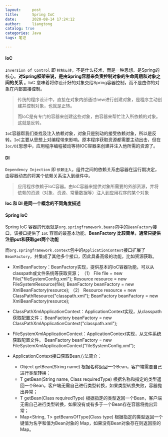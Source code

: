 ```yaml
---
layout:     post
title:      Spring IoC
date:       2020-08-14 17:24:12
author:     liangtong
catalog: true
categories: Java
tags: 笔记

---
```




#### IoC

`Inversion of Control` 即 `控制反转`，不是什么技术，而是一种思想。是Spring的核心。**对Spring框架来说，是由Spring容器来负责控制对象的生命周期和对象之间的关系** 。IoC 意味着将你设计好的对象交给Spring容器控制，而不是由你的对象在内部直接控制。

> 传统的程序设计中，直接在对象内部通过new进行创建对象，是程序主动创建并控制对象，也就是正转。
>
> 而IoC是有专门的容器来创建这些对象，由容器来帮忙注入所依赖的对象。这就是反转。

`IoC`容器帮我们查找及注入依赖对象，对象只是别动的接受依赖对象，所以是反转。`IoC`主要从思想上对编程带来影响。原本程序获取资源都需要主动出击，但在`Ioc/DI`思想中，应用程序编程被动等待IOC容器来创建并注入他所需的资源了。



#### DI

`Dependency Injection` 即 `依赖注入`，组件之间的依赖关系由容器在运行期决定，由容器动态的将某个依赖关系注入到组件中。

> 应用程序依赖于IoC容器。由IoC容器来提供对象所需要的外部资源，并将依赖的资源（对象、资源、常量数据等）注入到应用程序的某个对象

**Ioc 和 DI 是同一个概念的不同角度描述**



#### Spring IoC

Spring IoC 容器的代表就是`org.springframework.beans`包中的`BeanFactory`接口，该接口提供了 `IoC` 容器的最基本功能。**BeanFactory 比较简单，通常只提供注册put和获取get两个功能**

而`org.springframework.context`包中的`ApplicationContext`接口扩展了`BeanFactory`，并集成了其他多个接口，因此具备高级的功能，比如资源获取。



+ XmlBeanFactory：BeanFactory实现，提供基本的IoC容器功能，可以从classpath或文件系统等获取资源；
  （1） File file = new File("fileSystemConfig.xml");
  Resource resource = new FileSystemResource(file);
  BeanFactory beanFactory = new XmlBeanFactory(resource);
  （2）
  Resource resource = new ClassPathResource("classpath.xml");
  BeanFactory beanFactory = new XmlBeanFactory(resource);

+ ClassPathXmlApplicationContext：ApplicationContext实现，从classpath获取配置文件；
  BeanFactory beanFactory = new ClassPathXmlApplicationContext("classpath.xml");

+ FileSystemXmlApplicationContext：ApplicationContext实现，从文件系统获取配置文件。
  BeanFactory beanFactory = new FileSystemXmlApplicationContext("fileSystemConfig.xml");



+ ApplicationContext接口获取Bean方法简介：
  + Object getBean(String name) 根据名称返回一个Bean，客户端需要自己进行类型转换；
  +  T getBean(String name, Class<T> requiredType) 根据名称和指定的类型返回一个Bean，客户端无需自己进行类型转换，如果类型转换失败，容器抛出异常；
  +  T getBean(Class<T> requiredType) 根据指定的类型返回一个Bean，客户端无需自己进行类型转换，如果没有或有多于一个Bean存在容器将抛出异常；
  +  Map<String, T> getBeansOfType(Class<T> type) 根据指定的类型返回一个键值为名字和值为Bean对象的 Map，如果没有Bean对象存在则返回空的Map。



















